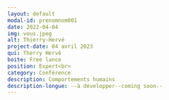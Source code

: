 ```yaml
---
layout: default
modal-id: prenomnom001
date: 2022-04-04
img: vous.jpeg
alt: Thierry-Hervé
project-date: 04 avril 2023
qui: Therry Hervé
boite: Free lance
position: Expert<br>
category: Conférence
description: Comportements humains
description-longue: --à développer--coming soon--
---
```

